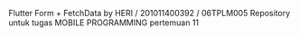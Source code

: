 Flutter Form + FetchData by HERI / 201011400392 / 06TPLM005
Repository untuk tugas MOBILE PROGRAMMING pertemuan 11
